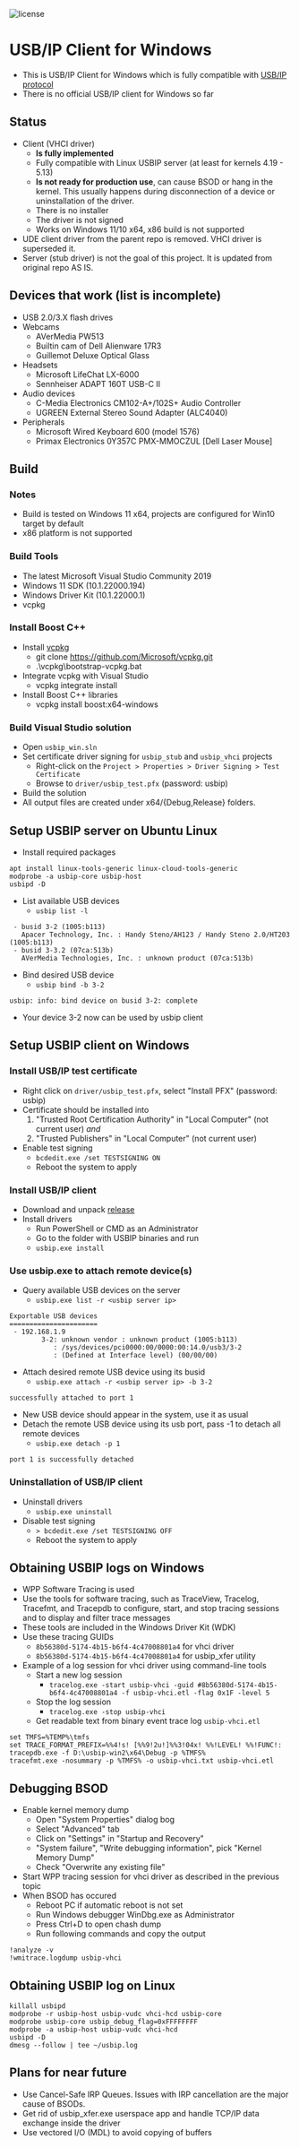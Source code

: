 ![license](https://img.shields.io/github/license/vadimgrn/usbip-win2 "License")

# USB/IP Client for Windows

- This is USB/IP Client for Windows which is fully compatible with [USB/IP protocol](https://www.kernel.org/doc/html/latest/usb/usbip_protocol.html)
- There is no official USB/IP client for Windows so far

## Status
- Client (VHCI driver)
  - **Is fully implemented**
  - Fully compatible with Linux USBIP server (at least for kernels 4.19 - 5.13)
  - **Is not ready for production use**, can cause BSOD or hang in the kernel. This usually happens during disconnection of a device or uninstallation of the driver.
  - There is no installer
  - The driver is not signed
  - Works on Windows 11/10 x64, x86 build is not supported
- UDE client driver from the parent repo is removed. VHCI driver is superseded it.
- Server (stub driver) is not the goal of this project. It is updated from original repo AS IS.

## Devices that work (list is incomplete)
  - USB 2.0/3.X flash drives
  - Webcams
    - AVerMedia PW513
    - Builtin cam of Dell Alienware 17R3
    - Guillemot Deluxe Optical Glass
  - Headsets
    - Microsoft LifeChat LX-6000
    - Sennheiser ADAPT 160T USB-C II
  - Audio devices
    - C-Media Electronics CM102-A+/102S+ Audio Controller
    - UGREEN External Stereo Sound Adapter (ALC4040)
  - Peripherals
    - Microsoft Wired Keyboard 600 (model 1576)
    - Primax Electronics 0Y357C PMX-MMOCZUL [Dell Laser Mouse]

## Build

### Notes
- Build is tested on Windows 11 x64, projects are configured for Win10 target by default
- x86 platform is not supported

### Build Tools
- The latest Microsoft Visual Studio Community 2019
- Windows 11 SDK (10.1.22000.194)
- Windows Driver Kit (10.1.22000.1)
- vcpkg

### Install Boost C++
- Install [vcpkg](https://vcpkg.io/en/getting-started.html)
  - git clone https://github.com/Microsoft/vcpkg.git
  - .\vcpkg\bootstrap-vcpkg.bat
- Integrate vcpkg with Visual Studio
  - vcpkg integrate install
- Install Boost C++ libraries
  - vcpkg install boost:x64-windows

### Build Visual Studio solution
- Open `usbip_win.sln`
- Set certificate driver signing for `usbip_stub` and `usbip_vhci` projects
  - Right-click on the `Project > Properties > Driver Signing > Test Certificate`
  - Browse to `driver/usbip_test.pfx` (password: usbip)
- Build the solution
- All output files are created under x64/{Debug,Release} folders.

## Setup USBIP server on Ubuntu Linux
- Install required packages
```
apt install linux-tools-generic linux-cloud-tools-generic
modprobe -a usbip-core usbip-host
usbipd -D
```
- List available USB devices
  - `usbip list -l`
```
 - busid 3-2 (1005:b113)
   Apacer Technology, Inc. : Handy Steno/AH123 / Handy Steno 2.0/HT203 (1005:b113)
 - busid 3-3.2 (07ca:513b)
   AVerMedia Technologies, Inc. : unknown product (07ca:513b)
```
- Bind desired USB device
  - `usbip bind -b 3-2`
```
usbip: info: bind device on busid 3-2: complete
```
- Your device 3-2 now can be used by usbip client

## Setup USBIP client on Windows

### Install USB/IP test certificate
  - Right click on `driver/usbip_test.pfx`, select "Install PFX" (password: usbip)
  - Certificate should be installed into
    1. "Trusted Root Certification Authority" in "Local Computer" (not current user) *and*
    2. "Trusted Publishers" in "Local Computer" (not current user)
  - Enable test signing
    - `bcdedit.exe /set TESTSIGNING ON`
    - Reboot the system to apply

### Install USB/IP client
- Download and unpack [release](https://github.com/vadimgrn/usbip-win2/releases)
- Install drivers
  - Run PowerShell or CMD as an Administrator
  - Go to the folder with USBIP binaries and run
  - `usbip.exe install`

### Use usbip.exe to attach remote device(s)
- Query available USB devices on the server
  - `usbip.exe list -r <usbip server ip>`
```
Exportable USB devices
======================
 - 192.168.1.9
        3-2: unknown vendor : unknown product (1005:b113)
           : /sys/devices/pci0000:00/0000:00:14.0/usb3/3-2
           : (Defined at Interface level) (00/00/00)
```
- Attach desired remote USB device using its busid
  - `usbip.exe attach -r <usbip server ip> -b 3-2`
```
successfully attached to port 1
```
- New USB device should appear in the system, use it as usual
- Detach the remote USB device using its usb port, pass -1 to detach all remote devices
  - `usbip.exe detach -p 1`
```
port 1 is successfully detached
```
### Uninstallation of USB/IP client
- Uninstall drivers
  - `usbip.exe uninstall`
- Disable test signing
  - `> bcdedit.exe /set TESTSIGNING OFF`
  - Reboot the system to apply

## Obtaining USBIP logs on Windows
- WPP Software Tracing is used
- Use the tools for software tracing, such as TraceView, Tracelog, Tracefmt, and Tracepdb to configure, start, and stop tracing sessions and to display and filter trace messages
- These tools are included in the Windows Driver Kit (WDK)
- Use these tracing GUIDs
  - `8b56380d-5174-4b15-b6f4-4c47008801a4` for vhci driver
  - `8b56380d-5174-4b15-b6f4-4c47008801a4` for usbip_xfer utility
- Example of a log session for vhci driver using command-line tools
  - Start a new log session
    - `tracelog.exe -start usbip-vhci -guid #8b56380d-5174-4b15-b6f4-4c47008801a4 -f usbip-vhci.etl -flag 0x1F -level 5`
  - Stop the log session
    - `tracelog.exe -stop usbip-vhci`
  - Get readable text from binary event trace log `usbip-vhci.etl`
```
set TMFS=%TEMP%\tmfs
set TRACE_FORMAT_PREFIX=%%4!s! [%%9!2u!]%%3!04x! %%!LEVEL! %%!FUNC!:
tracepdb.exe -f D:\usbip-win2\x64\Debug -p %TMFS%
tracefmt.exe -nosummary -p %TMFS% -o usbip-vhci.txt usbip-vhci.etl
```

## Debugging BSOD
- Enable kernel memory dump
  - Open "System Properties" dialog bog
  - Select "Advanced" tab 
  - Click on "Settings" in "Startup and Recovery"
  - "System failure", "Write debugging information", pick "Kernel Memory Dump"
  - Check "Overwrite any existing file"
- Start WPP tracing session for vhci driver as described in the previous topic
- When BSOD has occured
  - Reboot PC if automatic reboot is not set
  - Run Windows debugger WinDbg.exe as Administrator
  - Press Ctrl+D to open chash dump
  - Run following commands and copy the output 
```
!analyze -v
!wmitrace.logdump usbip-vhci
``` 

## Obtaining USBIP log on Linux
```
killall usbipd
modprobe -r usbip-host usbip-vudc vhci-hcd usbip-core
modprobe usbip-core usbip_debug_flag=0xFFFFFFFF
modprobe -a usbip-host usbip-vudc vhci-hcd
usbipd -D
dmesg --follow | tee ~/usbip.log
```
## Plans for near future
  - Use Cancel-Safe IRP Queues. Issues with IRP cancellation are the major cause of BSODs.
  - Get rid of usbip_xfer.exe userspace app and handle TCP/IP data exchange inside the driver
  - Use vectored I/O (MDL) to avoid copying of buffers
